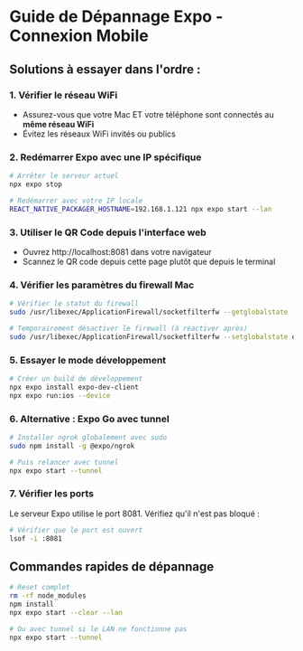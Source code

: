 # Guide de Dépannage Expo - Connexion Mobile

## Solutions à essayer dans l'ordre :

### 1. Vérifier le réseau WiFi
- Assurez-vous que votre Mac ET votre téléphone sont connectés au **même réseau WiFi**
- Évitez les réseaux WiFi invités ou publics

### 2. Redémarrer Expo avec une IP spécifique
```bash
# Arrêter le serveur actuel
npx expo stop

# Redémarrer avec votre IP locale
REACT_NATIVE_PACKAGER_HOSTNAME=192.168.1.121 npx expo start --lan
```

### 3. Utiliser le QR Code depuis l'interface web
- Ouvrez http://localhost:8081 dans votre navigateur
- Scannez le QR code depuis cette page plutôt que depuis le terminal

### 4. Vérifier les paramètres du firewall Mac
```bash
# Vérifier le statut du firewall
sudo /usr/libexec/ApplicationFirewall/socketfilterfw --getglobalstate

# Temporairement désactiver le firewall (à réactiver après)
sudo /usr/libexec/ApplicationFirewall/socketfilterfw --setglobalstate off
```

### 5. Essayer le mode développement
```bash
# Créer un build de développement
npx expo install expo-dev-client
npx expo run:ios --device
```

### 6. Alternative : Expo Go avec tunnel
```bash
# Installer ngrok globalement avec sudo
sudo npm install -g @expo/ngrok

# Puis relancer avec tunnel
npx expo start --tunnel
```

### 7. Vérifier les ports
Le serveur Expo utilise le port 8081. Vérifiez qu'il n'est pas bloqué :
```bash
# Vérifier que le port est ouvert
lsof -i :8081
```

## Commandes rapides de dépannage

```bash
# Reset complet
rm -rf node_modules
npm install
npx expo start --clear --lan

# Ou avec tunnel si le LAN ne fonctionne pas
npx expo start --tunnel